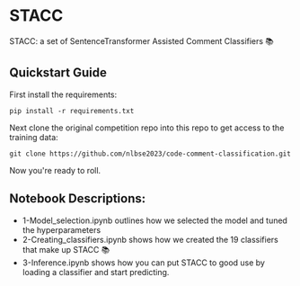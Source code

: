 # STACC
STACC: a set of SentenceTransformer Assisted Comment Classifiers 📚

## Quickstart Guide
First install the requirements:

```pip install -r requirements.txt```

Next clone the original competition repo into this repo to get access to the training data:

```git clone https://github.com/nlbse2023/code-comment-classification.git```

Now you're ready to roll. 

## Notebook Descriptions:
- 1-Model_selection.ipynb outlines how we selected the model and tuned the hyperparameters
- 2-Creating_classifiers.ipynb shows how we created the 19 classifiers that make up STACC 📚
- 3-Inference.ipynb shows how you can put STACC to good use by loading a classifier and start predicting. 
